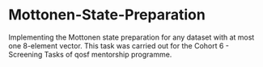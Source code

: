 # Mottonen-State-Preparation
Implementing the Mottonen state preparation for any dataset with  at most one 8-element vector.
This task was carried out for the Cohort 6 - Screening Tasks of qosf mentorship programme.



